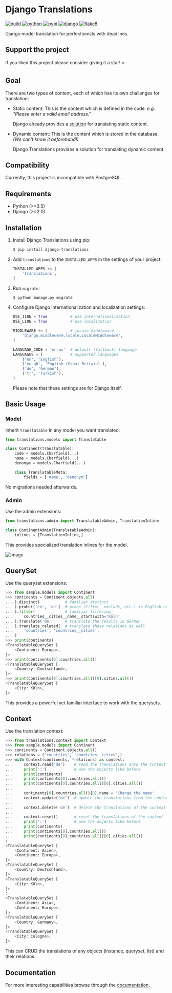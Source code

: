 # Django Translations

[![build](https://travis-ci.com/bbmokhtari/django-translations.svg?branch=master)](https://travis-ci.com/bbmokhtari/django-translations)
[![python](https://img.shields.io/badge/python-3.5%7C3.6-0073b7.svg)](https://pypi.org/project/django-translations/)
[![pypi](https://img.shields.io/badge/pypi-1.0.0-f9d35f.svg)](https://pypi.org/project/django-translations/)
[![django](https://img.shields.io/badge/django-2.0%7C2.1-0C4B33.svg)](https://pypi.org/project/django-translations/)
[![flake8](https://img.shields.io/badge/flake8-linted-green.svg)](https://travis-ci.com/bbmokhtari/django-translations)

Django model translation for perfectionists with deadlines.

## Support the project

If you liked this project please consider giving it a star! ⭐️

## Goal

There are two types of content, each of which has its own challenges for translation:

- Static content: This is the content which is defined in the code.
  _e.g. "Please enter a valid email address."_

  Django already provides a
  [solution](https://docs.djangoproject.com/en/2.1/topics/i18n/translation/)
  for translating static content.

- Dynamic content: This is the content which is stored in the database.
  _(We can't know it beforehand!)_

  Django Translations provides a solution
  for translating dynamic content.

## Compatibility

Currently, this project is incompatible with PostgreSQL.

## Requirements

- Python (\>=3.5)
- Django (\>=2.0)

## Installation

1.  Install Django Translations using pip:
    
    ``` bash
    $ pip install django-translations
    ```

2.  Add `translations` to the `INSTALLED_APPS` in the settings of your
    project:
    
    ``` python
    INSTALLED_APPS += [
        'translations',
    ]
    ```

3.  Run `migrate`:
    
    ``` bash
    $ python manage.py migrate
    ```

4.  Configure Django internationalization and localization settings:
    
    ``` python
    USE_I18N = True          # use internationalization
    USE_L10N = True          # use localization
    
    MIDDLEWARE += [          # locale middleware
        'django.middleware.locale.LocaleMiddleware',
    ]
    
    LANGUAGE_CODE = 'en-us'  # default (fallback) language
    LANGUAGES = (            # supported languages
        ('en', 'English'),
        ('en-gb', 'English (Great Britain)'),
        ('de', 'German'),
        ('tr', 'Turkish'),
    )
    ```
    
    Please note that these settings are for Django itself.

## Basic Usage

### Model

Inherit `Translatable` in any model you want translated:

``` python
from translations.models import Translatable

class Continent(Translatable):
    code = models.Charfield(...)
    name = models.Charfield(...)
    denonym = models.Charfield(...)

    class TranslatableMeta:
        fields = ['name', 'denonym']
```

No migrations needed afterwards.

### Admin

Use the admin extensions:

``` python
from translations.admin import TranslatableAdmin, TranslationInline

class ContinentAdmin(TranslatableAdmin):
    inlines = [TranslationInline,]
```

This provides specialized translation inlines for the model.

![image](https://raw.githubusercontent.com/bbmokhtari/django-translations/master/docs/_static/admin.png)

## QuerySet

Use the queryset extensions:

``` python
>>> from sample.models import Continent
>>> continents = Continent.objects.all(
... ).distinct(           # familiar distinct
... ).probe(['en', 'de']  # probe (filter, exclude, etc.) in English and German
... ).filter(             # familiar filtering
...     countries__cities__name__startswith='Köln'
... ).translate('de'      # translate the results in German
... ).translate_related(  # translate these relations as well
...     'countries', 'countries__cities',
... )
>>> print(continents)
<TranslatableQuerySet [
    <Continent: Europa>,
]>
>>> print(continents[0].countries.all())
<TranslatableQuerySet [
    <Country: Deutschland>,
]>
>>> print(continents[0].countries.all()[0].cities.all())
<TranslatableQuerySet [
    <City: Köln>,
]>
```

This provides a powerful yet familiar interface to work with the querysets.

## Context

Use the translation context:

``` python
>>> from translations.context import Context
>>> from sample.models import Continent
>>> continents = Continent.objects.all()
>>> relations = ('countries', 'countries__cities',)
>>> with Context(continents, *relations) as context:
...     context.read('de')    # read the translations onto the context
...     print(':')            # use the objects like before
...     print(continents)
...     print(continents[0].countries.all())
...     print(continents[0].countries.all()[0].cities.all())
... 
...     continents[0].countries.all()[0].name = 'Change the name'
...     context.update('de')  # update the translations from the context
... 
...     context.delete('de')  # delete the translations of the context
... 
...     context.reset()       # reset the translations of the context
...     print(':')            # use the objects like before
...     print(continents)
...     print(continents[0].countries.all())
...     print(continents[0].countries.all()[0].cities.all())
:
<TranslatableQuerySet [
    <Continent: Asien>,
    <Continent: Europa>,
]>
<TranslatableQuerySet [
    <Country: Deutschland>,
]>
<TranslatableQuerySet [
    <City: Köln>,
]>
:
<TranslatableQuerySet [
    <Continent: Asia>,
    <Continent: Europe>,
]>
<TranslatableQuerySet [
    <Country: Germany>,
]>
<TranslatableQuerySet [
    <City: Cologne>,
]>
```

This can CRUD the translations of any objects (instance, queryset, list) and their relations.

## Documentation

For more interesting capabilities browse through the
[documentation](http://bbmokhtari.github.io/django-translations).
